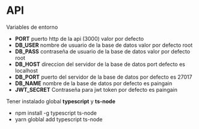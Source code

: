 # API
Variables de entorno
- **PORT** puerto http de la api (3000) valor por defecto
- **DB_USER** nombre de usuario de la base de datos valor por defecto root
- **DB_PASS** contraseña de usuario de la base de datos valor por defecto root
- **DB_HOST** direccion del servidor de la base de datos port defecto es localhost
- **DB_PORT** puerto del servidor de la base de datos por defecto es 27017
- **DB_NAME** nombre de la base de datos por defecto es paingain
- **JWT_SECRET** Contraseña para jwt token por defecto es paingain

Tener instalado global **typescript** y **ts-node**
- npm install -g typescript ts-node
- yarn globlal add typescript ts-node